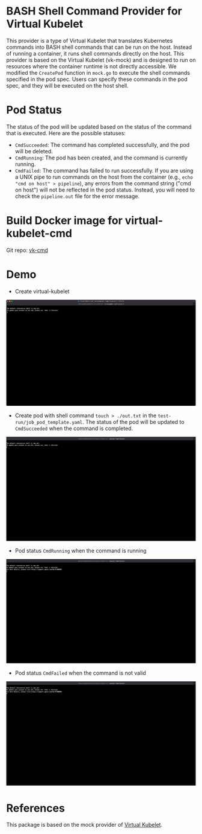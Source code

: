 
# BASH Shell Command Provider for Virtual Kubelet

This provider is a type of Virtual Kubelet that translates Kubernetes commands into BASH shell commands that can be run on the host. Instead of running a container, it runs shell commands directly on the host. This provider is based on the Virtual Kubelet (vk-mock) and is designed to run on resources where the container runtime is not directly accessible. We modified the `CreatePod` function in `mock.go` to execute the shell commands specified in the pod spec. Users can specify these commands in the pod spec, and they will be executed on the host shell.

# Pod Status

The status of the pod will be updated based on the status of the command that is executed. Here are the possible statuses:

- `CmdSucceeded`: The command has completed successfully, and the pod will be deleted.
- `CmdRunning`: The pod has been created, and the command is currently running.
- `CmdFailed`: The command has failed to run successfully. If you are using a UNIX pipe to run commands on the host from the container (e.g., `echo "cmd on host" > pipeline`), any errors from the command string ("cmd on host") will not be reflected in the pod status. Instead, you will need to check the `pipeline.out` file for the error message.

# Build Docker image for virtual-kubelet-cmd

Git repo: [vk-cmd](https://github.com/tsaie79/vk-cmd)

# Demo 

- Create virtual-kubelet

![image](images/create_vk.gif)

- Create pod with shell command `touch > ./out.txt` in the `test-run/job_pod_template.yaml`. The status of the pod will be updated to `CmdSucceeded` when the command is completed.

![image](images/cmd_succeeded.gif)

- Pod status `CmdRunning` when the command is running

![image](images/cmd_running.gif)

- Pod status `CmdFailed` when the command is not valid

![image](images/cmd_failed.gif)


# References
This package is based on the mock provider of [Virtual Kubelet](https://github.com/virtual-kubelet/virtual-kubelet).